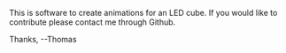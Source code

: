 This is software to create animations for an LED cube.  If you would like to contribute please contact me through Github.  

Thanks,
--Thomas
